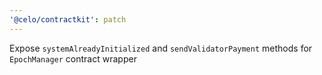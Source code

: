 ```yaml
---
'@celo/contractkit': patch
---
```


Expose `systemAlreadyInitialized` and `sendValidatorPayment` methods for `EpochManager` contract wrapper
